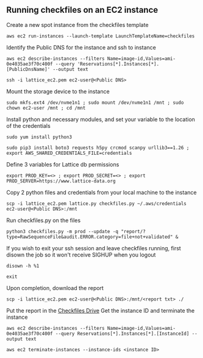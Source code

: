 Running checkfiles on an EC2 instance
---------------- 
Create a new spot instance from the checkfiles template
```
aws ec2 run-instances --launch-template LaunchTemplateName=checkfiles
```
Identify the Public DNS for the instance and ssh to instance
```
aws ec2 describe-instances --filters Name=image-id,Values=ami-0e4035ae3f70c400f --query 'Reservations[*].Instances[*].[PublicDnsName]' --output text
```
```
ssh -i lattice_ec2.pem ec2-user@<Public DNS>
```
Mount the storage device to the instance
```
sudo mkfs.ext4 /dev/nvme1n1 ; sudo mount /dev/nvme1n1 /mnt ; sudo chown ec2-user /mnt ; cd /mnt
```
Install python and necessary modules, and set your variable to the location of the credentials
```
sudo yum install python3
```
```
sudo pip3 install boto3 requests h5py crcmod scanpy urllib3==1.26 ; export AWS_SHARED_CREDENTIALS_FILE=credentials
```
Define 3 variables for Lattice db permissions
```
export PROD_KEY=<> ; export PROD_SECRET=<> ; export PROD_SERVER=https://www.lattice-data.org
```
Copy 2 python files and credentials from your local machine to the instance
```
scp -i lattice_ec2.pem lattice.py checkfiles.py ~/.aws/credentials ec2-user@<Public DNS>:/mnt
```
Run checkfiles.py on the files
```
python3 checkfiles.py -m prod --update -q "report/?type=RawSequenceFile&audit.ERROR.category=file+not+validated" &
```
If you wish to exit your ssh session and leave checkfiles running, first disown the job so it won't receive SIGHUP when you logout
```
disown -h %1
```
```
exit
```
Upon completion, download the report
```
scp -i lattice_ec2.pem ec2-user@<Public DNS>:/mnt/<report txt> ./
```
Put the report in the [Checkfiles Drive](https://drive.google.com/drive/u/2/folders/1iomrTnd11hAH6S2iOMKciU6Llg1BZorP)
Get the instance ID and terminate the instance
```
aws ec2 describe-instances --filters Name=image-id,Values=ami-0e4035ae3f70c400f --query Reservations[*].Instances[*].[InstanceId] --output text
```
```
aws ec2 terminate-instances --instance-ids <instance ID>
```
